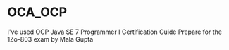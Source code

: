 # OCA_OCP
I've used OCP Java SE 7 Programmer I Certification Guide Prepare for the 1Zo-803 exam by Mala Gupta